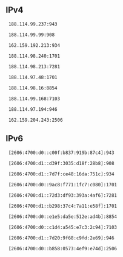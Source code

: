 ## IPv4
```
 188.114.99.237:943
```
```
 188.114.99.99:908
```
```
 162.159.192.213:934
```
```
 188.114.98.240:1701
```
```
 188.114.98.213:7281
```
```
 188.114.97.48:1701
```
```
 188.114.98.16:8854
```
```
 188.114.99.168:7103
```
```
 188.114.97.194:946
```
```
 162.159.204.243:2506
```

## IPv6
```
 [2606:4700:d0::c00f:b837:919b:87c4]:943
```
```
 [2606:4700:d1::d39f:3035:d18f:28b8]:908
```
```
 [2606:4700:d1::7d7f:ce48:16da:751c]:934
```
```
 [2606:4700:d0::9ac8:f771:1fc7:c080]:1701
```
```
 [2606:4700:d1::72d3:df93:393a:4af6]:7281
```
```
 [2606:4700:d1::b298:37c4:7a11:e58f]:1701
```
```
 [2606:4700:d0::e1e5:da5e:512e:ad4b]:8854
```
```
 [2606:4700:d0::c1d4:a545:e7c3:2c94]:7103
```
```
 [2606:4700:d1::7d20:9f68:c9fd:2e69]:946
```
```
 [2606:4700:d0::b858:0573:4ef9:e74d]:2506
```
